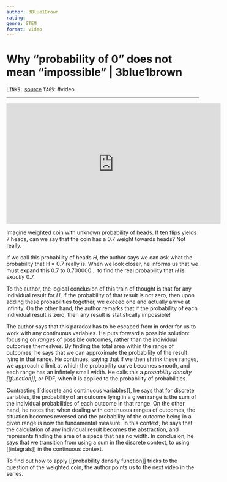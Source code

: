```yaml
---
author: 3Blue1Brown
rating:
genre: STEM
format: video
---
```

# Why “probability of 0” does not mean “impossible” | 3blue1brown
`LINKS:` [source](https://www.youtube.com/watch?v=ZA4JkHKZM50)
`TAGS`: #video 

---
<center>
<iframe width="560" height="315" src="https://www.youtube.com/embed/ZA4JkHKZM50" title="YouTube video player" frameborder="0" allow="accelerometer; autoplay; clipboard-write; encrypted-media; gyroscope; picture-in-picture" allowfullscreen></iframe>
</center>

Imagine weighted coin with unknown probability of heads. If ten flips yields 7 heads, can we say that the coin has a 0.7 weight towards heads? Not really. 

If we call this probability of heads *H,* the author says we can ask what the probability that H = 0.7 really is. When we look closer, he informs us that we must expand this 0.7 to 0.700000... to find the real probability that *H* is *exactly* 0.7. 

To the author, the logical conclusion of this train of thought is that for any individual result for *H*, if the probability of that result is not zero, then upon adding these probabilities together, we exceed one and actually arrive at infinity. On the other hand, the author remarks that if the probability of each individual result is zero, then any result is statistically impossible! 

The author says that this paradox has to be escaped from in order for us to work with any continuous variables. He puts forward a possible solution: focusing on *ranges* of possible outcomes, rather than the individual outcomes themeslves. By finding the total area within the range of outcomes, he says that we can approximate the probability of the result lying in that range. He continues, saying that if we then shrink these ranges, we approach a limit at which the probability curve becomes smooth, and each range has an infintely small width. He calls this a *probability density [[function]]*, or PDF, when it is applied to the probability of probabilities.

Contrasting [[discrete and continuous variables]], he says that for discrete variables, the probability of an outcome lying in a given range is the sum of the individual probabilities of each outcome in that range. On the other hand, he notes that when dealing with continuous ranges of outcomes, the situation becomes reversed and the probability of the outcome being in a given range is now the fundamental measure. In this context, he says that the calculation of any individual result becomes the abstraction, and represents finding the area of a space that has no width. In conclusion, he says that we transition from using a sum in the discrete context, to using [[integrals]] in the continuous context. 

To find out how to apply [[probability density function]] tricks to the question of the weighted coin, the author points us to the next video in the series.